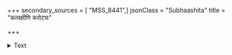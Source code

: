 +++
secondary_sources = [ "MSS_8441",]
jsonClass = "Subhaashita"
title = "कत्यक्षीणि करोटयः"

+++

<details><summary>Text</summary>

कत्यक्षीणि करोटयः कति कति द्वीपिद्विपानां त्वचः काकोलाः कति पन्नगाः कति सुधाधाम्नश्च खण्डाः कति।  
किं च त्वं च कति त्रिलोकजननि त्वद्वारिपूरोदरे मज्जज्जन्तुकदम्बकं समुदयत्येकैकमादाय यत्॥
</details>
